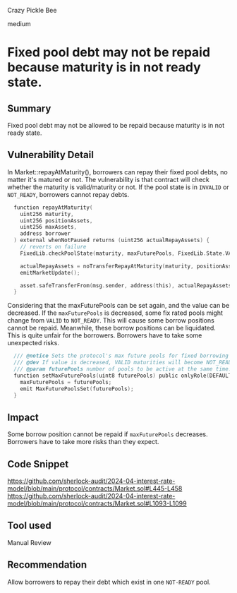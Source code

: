 Crazy Pickle Bee

medium

# Fixed pool debt may not be repaid because maturity is in not ready state.

## Summary
Fixed pool debt may not be allowed to be repaid because maturity is in not ready state.

## Vulnerability Detail
In Market::repayAtMaturity(), borrowers can repay their fixed pool debts, no matter it's matured or not. The vulnerability is that contract will check whether the maturity is valid/maturity or not. If the pool state is in `INVALID` or `NOT_READY`, borrowers cannot repay debts. 

```c
  function repayAtMaturity(
    uint256 maturity,
    uint256 positionAssets,
    uint256 maxAssets,
    address borrower
  ) external whenNotPaused returns (uint256 actualRepayAssets) {
    // reverts on failure
    FixedLib.checkPoolState(maturity, maxFuturePools, FixedLib.State.VALID, FixedLib.State.MATURED);

    actualRepayAssets = noTransferRepayAtMaturity(maturity, positionAssets, maxAssets, borrower, true);
    emitMarketUpdate();

    asset.safeTransferFrom(msg.sender, address(this), actualRepayAssets);
  }
```
Considering that the maxFuturePools can be set again, and the value can be decreased. If the `maxFuturePools` is decreased, some fix rated pools might change from `VALID` to `NOT_READY`. This will cause some borrow positions cannot be repaid. Meanwhile, these borrow positions can be liquidated. This is quite unfair for the borrowers. Borrowers have to take some unexpected risks.

```c
  /// @notice Sets the protocol's max future pools for fixed borrowing and lending.
  /// @dev If value is decreased, VALID maturities will become NOT_READY.
  /// @param futurePools number of pools to be active at the same time.
  function setMaxFuturePools(uint8 futurePools) public onlyRole(DEFAULT_ADMIN_ROLE) {
    maxFuturePools = futurePools;
    emit MaxFuturePoolsSet(futurePools);
  }
```

## Impact
Some borrow position cannot be repaid if `maxFuturePools` decreases. Borrowers have to take more risks than they expect.

## Code Snippet
https://github.com/sherlock-audit/2024-04-interest-rate-model/blob/main/protocol/contracts/Market.sol#L445-L458
https://github.com/sherlock-audit/2024-04-interest-rate-model/blob/main/protocol/contracts/Market.sol#L1093-L1099

## Tool used

Manual Review

## Recommendation
Allow borrowers to repay their debt which exist in one `NOT-READY` pool.